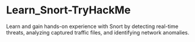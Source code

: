 # Learn_Snort-TryHackMe
Learn and gain hands-on experience with Snort by detecting real-time threats, analyzing captured traffic files, and identifying network anomalies.
